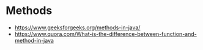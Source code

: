 # Methods 

- https://www.geeksforgeeks.org/methods-in-java/
- https://www.quora.com/What-is-the-difference-between-function-and-method-in-java